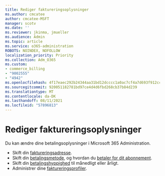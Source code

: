 ```yaml
---
title: Rediger faktureringsoplysninger
ms.author: cmcatee
author: cmcatee-MSFT
manager: scotv
ms.date: ''
ms.reviewer: jkinma, jmueller
ms.audience: Admin
ms.topic: article
ms.service: o365-administration
ROBOTS: NOINDEX, NOFOLLOW
localization_priority: Priority
ms.collection: Adm_O365
ms.custom:
- commerce_billing
- "9002555"
- "4942"
ms.openlocfilehash: 4f17eaec292b24344aa31bd12dcccc1a0ac7cf4a7d693f912ccfc03ac316db47
ms.sourcegitcommit: 920051182781bd97ce4d4d6fbd268cb37b84d239
ms.translationtype: MT
ms.contentlocale: da-DK
ms.lasthandoff: 08/11/2021
ms.locfileid: "57896813"
---
```

# <a name="change-billing-information"></a>Rediger faktureringsoplysninger

Du kan ændre dine betalingsoplysninger i Microsoft 365 Administration. 

- Skift din [faktureringsadresse](https://docs.microsoft.com/microsoft-365/commerce/billing-and-payments/change-your-billing-addresses).
- Skift din [betalingsmetode](https://docs.microsoft.com/microsoft-365/commerce/billing-and-payments/manage-payment-methods), og hvordan du [betaler for dit abonnement](https://docs.microsoft.com/microsoft-365/commerce/billing-and-payments/pay-for-your-subscription).
- Skift din [betalingshyppighed](https://docs.microsoft.com/microsoft-365/commerce/billing-and-payments/change-payment-frequency) til månedligt eller årligt.
- Administrer dine [faktureringsprofiler](https://docs.microsoft.com/microsoft-365/commerce/billing-and-payments/manage-billing-profiles).
